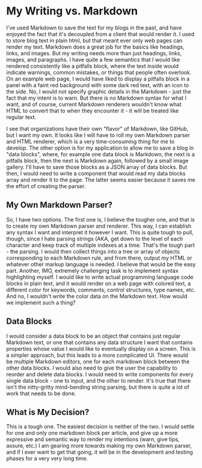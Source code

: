 # My Writing vs. Markdown

I've used Markdown to save the text for my blogs in the past, and have enjoyed the fact that it's decoupled from a client that would render it. I used to store blog
text in plain html, but that meant ever only web pages can render my text. Markdown does a great job for the basics like headings, links, and images. But my writing
needs more than just headings, links, images, and paragraphs. I have quite a few semantics that I would like rendered consistently like a pitfalls block, where the
text inside would indicate warnings, common mistakes, or things that people often overlook. On an example web page, I would have liked to display a pitfalls block
in a panel with a faint red background with some dark red text, with an icon to the side. No, I would not specify graphic details in the Markdown - just the fact that
my intent is to warn. But there is no Markdown syntax for what I want, and of course, current Markdown renderers wouldn't know what HTML to convert that to when they
encounter it - it will be treated like regular text.

I see that organizations have their own "flavor" of Markdown, like GitHub, but I want my own. It looks like I will have to roll my own Markdown parser and HTML
renderer, which is a very time-consuming thing for me to develop. The other option is for my application to allow me to save a blog in "data blocks", where, for
example one data block is Markdown, the next is a pitfalls block, then the next is Markdown again, followed by a small image gallery. I'll have to save those blocks
as a JSON array of data blocks. But then, I would need to write a component that would read my data blocks array and render it to the page. The latter seems easier
because it saves me the effort of creating the parser.

## My Own Markdown Parser?

So, I have two options. The first one is, I believe the tougher one, and that is to create my own Markdown parser and renderer. This way, I can establish any syntax
I want and interpret it however I want. This is quite tough to pull, though, since I hate parsing strings (AKA, get down to the level of each character and keep track
of multiple indexes at a time. That's the tough part - the parsing. I would then collect things into a tree or array of objects corresponding to each Markdown rule,
and from there, output my HTML or whatever other markup language is needed. I believe that would be the easy part. Another, IMO, extremely challenging task is to
implement syntax highlighting myself. I would like to write actual programming language code blocks in plain text, and it would render on a web page with colored
text, a different color for keywords, comments, control structures, type names, etc. And no, I wouldn't write the color data on the Markdown text. How would we
implement such a thing?

## Data Blocks

I would consider a data block to be an object that contains just regular Markdown text, or one that contains any data structure I want that contains properties whose
value I would like to eventually display on a screen. This is a simpler approach, but this leads to a more complicated UI. There would be multiple Markdown editors,
one for each markdown block between the other data blocks. I would also need to give the user the capability to reorder and delete data blocks. I would need to write
components for every single data block - one to input, and the other to render. It's true that there isn't the nitty-gritty mind-bending string parsing, but there is
quite a lot of work that needs to be done.

## What is My Decision?

This is a tough one. The easiest decision is neither of the two. I would settle for one and only one markdown block per article, and give up a more expressive and
semantic way to render my intentions (warn, give tips, assure, etc.) I am gearing more towards making my own Markdown parser, and if I ever want to get that going,
it will be in the development and testing phases for a very very long time.
